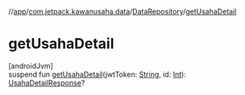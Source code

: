 //[app](../../../index.md)/[com.jetpack.kawanusaha.data](../index.md)/[DataRepository](index.md)/[getUsahaDetail](get-usaha-detail.md)

# getUsahaDetail

[androidJvm]\
suspend fun [getUsahaDetail](get-usaha-detail.md)(jwtToken: [String](https://kotlinlang.org/api/latest/jvm/stdlib/kotlin/-string/index.html), id: [Int](https://kotlinlang.org/api/latest/jvm/stdlib/kotlin/-int/index.html)): [UsahaDetailResponse](../-usaha-detail-response/index.md)?
